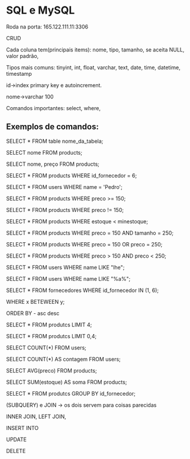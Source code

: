 # SQL e MySQL

Roda na porta: 165.122.111.11:3306

CRUD

Cada coluna tem(principais items): nome, tipo, tamanho, se aceita NULL, valor padrão, 

Tipos mais comuns: tinyint, int, float, varchar, text, date, time, datetime, timestamp

id->index primary key e autoincrement.

nome->varchar 100

Comandos importantes: select, where, 

## Exemplos de comandos:

SELECT * FROM table nome_da_tabela;

SELECT nome FROM products;

SELECT nome, preço FROM products;

SELECT * FROM products WHERE id_fornecedor = 6;

SELECT * FROM users WHERE name = 'Pedro';

SELECT * FROM products WHERE preco >= 150;

SELECT * FROM products WHERE preco != 150;

SELECT * FROM products WHERE estoque < minestoque;

SELECT * FROM products WHERE preco = 150 AND tamanho = 250;

SELECT * FROM products WHERE preco = 150 OR preco = 250;

SELECT * FROM products WHERE preco > 150 AND preco < 250;

SELECT * FROM users WHERE name LIKE "lhe";

SELECT * FROM users WHERE name LIKE "%a%";

SELECT * FROM fornecedores WHERE id_fornecedor IN (1, 6);

WHERE x BETEWEEN y;

ORDER BY - asc desc

SELECT * FROM produtcs LIMIT 4;

SELECT * FROM produtcs LIMIT 0,4;

SELECT COUNT(*) FROM users;

SELECT COUNT(*) AS contagem FROM users;

SELECT AVG(preco) FROM products;

SELECT SUM(estoque) AS soma FROM products;

SELECT * FROM produtcs GROUP BY id_fornecedor;

(SUBQUERY) e JOIN -> os dois servem para coisas parecidas

INNER JOIN, LEFT JOIN, 

INSERT INTO

UPDATE

DELETE










